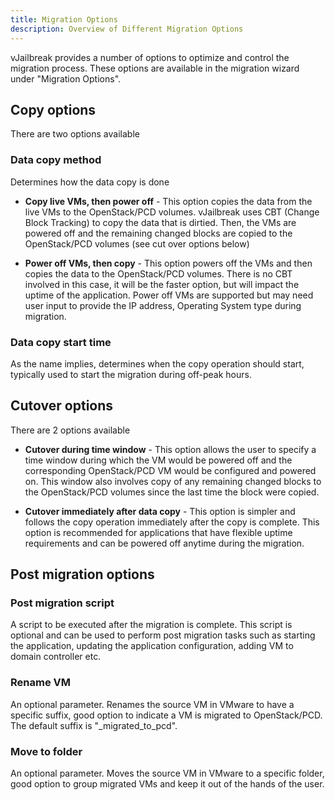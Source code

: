 ```yaml
---
title: Migration Options
description: Overview of Different Migration Options
---
```


vJailbreak provides a number of options to optimize and control the migration process. These options are available in the migration wizard under "Migration Options".

## Copy options
There are two options available

### Data copy method
Determines how the data copy is done

* **Copy live VMs, then power off** - This option copies the data from the live VMs to the OpenStack/PCD volumes. vJailbreak uses CBT (Change Block Tracking) to copy the data that is dirtied. Then, the VMs are powered off and the remaining changed blocks are copied to the OpenStack/PCD volumes (see cut over options below)

* **Power off VMs, then copy** - This option powers off the VMs and then copies the data to the OpenStack/PCD volumes. There is no CBT involved in this case, it will be the faster option, but will impact the uptime of the application. Power off VMs are supported but may need user input to provide the IP address, Operating System type during migration.

### Data copy start time
As the name implies, determines when the copy operation should start, typically used to start the migration during off-peak hours.

## Cutover options
There are 2 options available

* **Cutover during time window** - This option allows the user to specify a time window during which the VM would be powered off and the corresponding OpenStack/PCD VM would be configured and powered on. This window also involves copy of any remaining changed blocks to the OpenStack/PCD volumes since the last time the block were copied.

* **Cutover immediately after data copy** - This option is simpler and follows the copy operation immediately after the copy is complete. This option is recommended for applications that have flexible uptime requirements and can be powered off anytime during the migration.


## Post migration options

### Post migration script
A script to be executed after the migration is complete. This script is optional and can be used to perform post migration tasks such as starting the application, updating the application configuration, adding VM to domain controller etc.

### Rename VM
An optional parameter. Renames the source VM in VMware to have a specific suffix, good option to indicate a VM is migrated to OpenStack/PCD. The default suffix is "_migrated_to_pcd".

### Move to folder
An optional parameter. Moves the source VM in VMware to a specific folder, good option to group migrated VMs and keep it out of the hands of the user.

